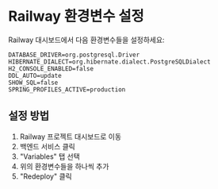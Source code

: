 # Railway 환경변수 설정

Railway 대시보드에서 다음 환경변수들을 설정하세요:

```
DATABASE_DRIVER=org.postgresql.Driver
HIBERNATE_DIALECT=org.hibernate.dialect.PostgreSQLDialect
H2_CONSOLE_ENABLED=false
DDL_AUTO=update
SHOW_SQL=false
SPRING_PROFILES_ACTIVE=production
```

## 설정 방법
1. Railway 프로젝트 대시보드로 이동
2. 백엔드 서비스 클릭
3. "Variables" 탭 선택
4. 위의 환경변수들을 하나씩 추가
5. "Redeploy" 클릭
